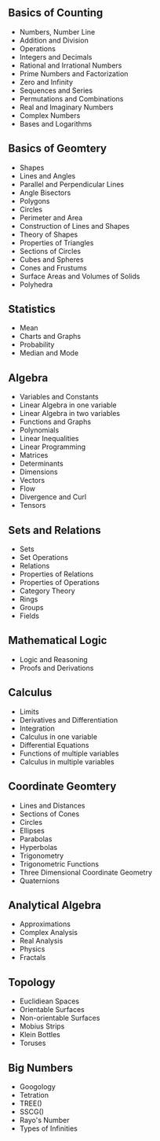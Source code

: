 ## Basics of Counting
- Numbers, Number Line
- Addition and Division
- Operations
- Integers and Decimals
- Rational and Irrational Numbers
- Prime Numbers and Factorization
- Zero and Infinity
- Sequences and Series
- Permutations and Combinations
- Real and Imaginary Numbers
- Complex Numbers
- Bases and Logarithms

## Basics of Geomtery
- Shapes
- Lines and Angles
- Parallel and Perpendicular Lines
- Angle Bisectors
- Polygons
- Circles
- Perimeter and Area
- Construction of Lines and Shapes
- Theory of Shapes
- Properties of Triangles
- Sections of Circles
- Cubes and Spheres
- Cones and Frustums
- Surface Areas and Volumes of Solids
- Polyhedra

## Statistics
- Mean
- Charts and Graphs
- Probability
- Median and Mode

## Algebra
- Variables and Constants
- Linear Algebra in one variable
- Linear Algebra in two variables
- Functions and Graphs
- Polynomials
- Linear Inequalities
- Linear Programming
- Matrices
- Determinants
- Dimensions
- Vectors
- Flow
- Divergence and Curl
- Tensors

## Sets and Relations
- Sets
- Set Operations
- Relations
- Properties of Relations
- Properties of Operations
- Category Theory
- Rings
- Groups
- Fields

## Mathematical Logic
- Logic and Reasoning
- Proofs and Derivations

## Calculus
- Limits
- Derivatives and Differentiation
- Integration
- Calculus in one variable
- Differential Equations
- Functions of multiple variables
- Calculus in multiple variables

## Coordinate Geomtery
- Lines and Distances
- Sections of Cones
- Circles
- Ellipses
- Parabolas
- Hyperbolas
- Trigonometry
- Trigonometric Functions
- Three Dimensional Coordinate Geometry
- Quaternions

## Analytical Algebra
- Approximations
- Complex Analysis
- Real Analysis
- Physics
- Fractals

## Topology
- Euclidiean Spaces
- Orientable Surfaces
- Non-orientable Surfaces
- Mobius Strips
- Klein Bottles
- Toruses

## Big Numbers
- Googology
- Tetration
- TREE()
- SSCG()
- Rayo's Number
- Types of Infinities